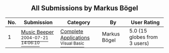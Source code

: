 ﻿<div align="center">

## All Submissions by Markus Bögel

</div>

No.  | Submission | Category | By   | User Rating
---- | ---------- | -------- | ---- | -----------
1 | [Music Beeper<br /><sup>2004-07-21 14:06:10</sup>](https://github.com/Planet-Source-Code/markus-b-gel-music-beeper__1-55049) | [Complete Applications<br /><sup>Visual Basic</sup>](../ByCategory/complete-applications__1-27.md) | Markus Bögel | 5.0 (15 globes from 3 users)
